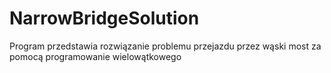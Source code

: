 # NarrowBridgeSolution
Program przedstawia rozwiązanie problemu przejazdu przez wąski most za pomocą programowanie wielowątkowego
